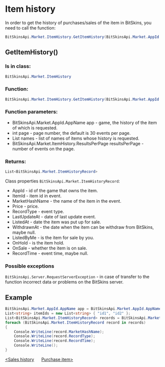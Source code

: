 ﻿# Item history

In order to get the history of purchases/sales of the item in BitSkins, you need to call the function:

```csharp
BitSkinsApi.Market.ItemHistory.GetItemHistory(BitSkinsApi.Market.AppId.AppName app, int page, List<string> names, BitSkinsApi.Market.ItemHistory.ResultsPerPage resultsPerPage);
```

## GetItemHistory()

### Is in class:

```csharp
BitSkinsApi.Market.ItemHistory
```

### Function:

```csharp
BitSkinsApi.Market.ItemHistory.GetItemHistory(BitSkinsApi.Market.AppId.AppName app, int page, List<string> names, BitSkinsApi.Market.ItemHistory.ResultsPerPage resultsPerPage);
```

### Function parameters:

* BitSkinsApi.Market.AppId.AppName app - game, the history of the item of which is requested.
* int page - page number, the default is 30 events per page.
* List<string> names - list of names of items whose history is requested.
* BitSkinsApi.Market.ItemHistory.ResultsPerPage resultsPerPage - number of events on the page.

### Returns:

```csharp
List<BitSkinsApi.Market.ItemHistoryRecord>
```

Class properties ```BitSkinsApi.Market.ItemHistoryRecord```:
* AppId - id of the game that owns the item.
* ItemId - item id in event.
* MarketHashName - the name of the item in the event.
* Price - price.
* RecordType - event type.
* LastUpdateAt - date of last update event.
* ListedAt - date the item was put up for sale.
* WithdrawnAt - the date when the item can be withdraw from BitSkins, maybe null.
* ListedByMe - is the item for sale by you.
* OnHold - is the item hold.
* OnSale - whether the item is on sale.
* RecordTime - event time, maybe null.

### Possible exceptions
```BitSkinsApi.Server.RequestServerException``` - in case of transfer to the function incorrect data or problems on the BitSkins server.

## Example

```csharp
BitSkinsApi.Market.AppId.AppName app = BitSkinsApi.Market.AppId.AppName.CounterStrikGlobalOffensive;
List<string> itemIds = new List<string> { "id1", "id2" };
List<BitSkinsApi.Market.ItemHistoryRecord> records = BitSkinsApi.Market.ItemHistory.GetItemHistory(app, 1, itemIds, BitSkinsApi.Market.ItemHistory.ResultsPerPage.R30);
foreach (BitSkinsApi.Market.ItemHistoryRecord record in records)
{
    Console.WriteLine(record.MarketHashName);
    Console.WriteLine(record.RecordType);
    Console.WriteLine(record.RecordTime);
    Console.WriteLine();
}
```

[<Sales history](https://github.com/Captious99/BitSkinsApi/blob/master/docs/eng/market/sell_history.md) &nbsp;&nbsp;&nbsp;&nbsp; [Purchase item>](https://github.com/Captious99/BitSkinsApi/blob/master/docs/eng/market/buy_item.md)